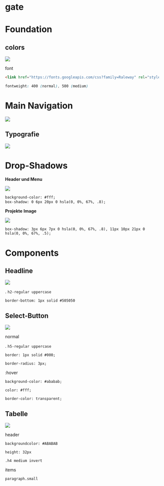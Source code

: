 # gate

# Foundation

## colors

![](https://s3-us-west-2.amazonaws.com/notion-static/6a7558da96a44e99affa9d6216d8a210/Bildschirmfoto_2017-06-16_um_21.02.05.jpg)

font

 ```HTML
 <link href="https://fonts.googleapis.com/css?family=Raleway" rel="stylesheet">
 ```

 ``` CSS
 fontweight: 400 (normal), 500 (medium)
 ``` 

# Main Navigation

![](https://s3-us-west-2.amazonaws.com/notion-static/e05d6e07426f48729f298d3dbd88d917/gate_menu.gif)

## Typografie

![](https://s3-us-west-2.amazonaws.com/notion-static/4dbd6815a346468faff9a9e6465aa7a9/typo.jpg)

# Drop-Shadows

 **Header und Menu** 

![](https://s3-us-west-2.amazonaws.com/notion-static/db401331bd0b4771a6f299905b1431eb/Bildschirmfoto_2017-06-16_um_18.48.36.jpg)

 ```HTML
background-color: #fff;
box-shadow: 0 6px 20px 0 hsla(0, 0%, 67%, .8);
```


 **Projekte** **Image** 

![](https://s3-us-west-2.amazonaws.com/notion-static/04f08f865ee1404caafad9d15fe4dbdc/Bildschirmfoto_2017-06-16_um_18.48.31.jpg)

 `box-shadow: 3px 6px 7px 0 hsla(0, 0%, 67%, .8), 11px 10px 21px 0 hsla(0, 0%, 67%, .5);` 

# Components

## Headline

![](https://s3-us-west-2.amazonaws.com/notion-static/850adce237b948e08a55ccddc3a0bff1/Bildschirmfoto_2017-06-16_um_18.54.36.jpg)

. `h2-regular uppercase` 

 `border-bottom: 1px solid #505050` 

## Select-Button

![](https://s3-us-west-2.amazonaws.com/notion-static/0deb9d34343e479697470841a1e4116c/Bildschirmfoto_2017-06-16_um_18.58.55.jpg)

normal

. `h5-regular uppercase` 

 `border: 1px solid #000;` 

 `border-radius: 3px;` 

:hover

 `background-color: #ababab;` 

 `color: #fff;` 

 `border-color: transparent;` 

## Tabelle

![](https://s3-us-west-2.amazonaws.com/notion-static/741230f9336d4124bed53626a30774f3/Bildschirmfoto_2017-06-16_um_19.01.59.jpg)

header

 `backgroundcolor: #ABABAB` 

 `height: 32px` 

 `.h4 medium invert` 

items

 `paragraph.small`
